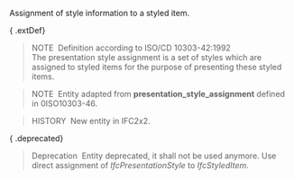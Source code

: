 ﻿Assignment of style information to a styled item.

{ .extDef}
> NOTE&nbsp; Definition according to ISO/CD 10303-42:1992  
> The presentation style assignment is a set of styles which are assigned to styled items for the purpose of presenting these styled items.

> NOTE&nbsp; Entity adapted from **presentation_style_assignment** defined in 0ISO10303-46.

> HISTORY&nbsp; New entity in IFC2x2.

{ .deprecated}
> Deprecation&nbsp; Entity deprecated, it shall not be used anymore. Use direct assignment of _IfcPresentationStyle_ to _IfcStyledItem_.